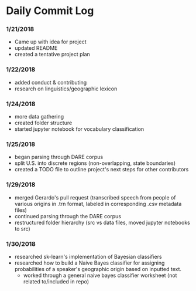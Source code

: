 # Daily Commit Log

### 1/21/2018
- Came up with idea for project
- updated README
- created a tentative project plan

### 1/22/2018
- added conduct & contributing
- research on linguistics/geographic lexicon

### 1/24/2018
- more data gathering
- created folder structure
- started jupyter notebook for vocabulary classification

### 1/25/2018
- began parsing through DARE corpus
- split U.S. into discrete regions (non-overlapping, state boundaries)
- created a TODO file to outline project's next steps for other contributors

### 1/29/2018
- merged Gerardo's pull request (transcribed speech from people of various origins in .trn format, labeled in corresponding .csv metadata files)
- continued parsing through the DARE corpus
- restructured folder hierarchy (src vs data files, moved jupyter notebooks to src)

### 1/30/2018
- researched sk-learn's implementation of Bayesian classifiers
- researched how to build a Naive Bayes classifier for assigning probabilities of a speaker's geographic origin based on inputted text.
  - worked through a general naive bayes classifier worksheet (not related to/included in repo)
